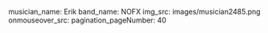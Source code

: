 musician_name: Erik
band_name: NOFX
img_src: images/musician2485.png
onmouseover_src: 
pagination_pageNumber: 40